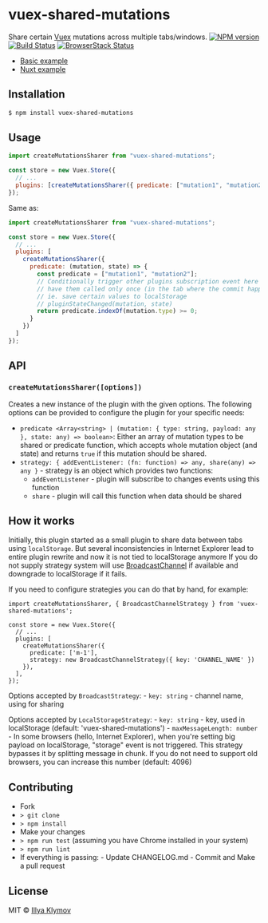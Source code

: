 # vuex-shared-mutations

Share certain [Vuex](http://vuex.vuejs.org/) mutations across multiple tabs/windows. [![NPM version](https://img.shields.io/npm/v/vuex-shared-mutations.svg?style=flat-square)](https://www.npmjs.com/package/vuex-shared-mutations) [![Build Status](https://img.shields.io/travis/xanf/vuex-shared-mutations.svg?style=flat-square)](https://travis-ci.org/xanf/vuex-shared-mutations) [![BrowserStack Status](https://www.browserstack.com/automate/badge.svg?badge_key=eDZyK0F0MlE1RzJuRHJHYVZLYWJIZ0JWdnNxdDM0M256dm1DMVBSVUd5bz0tLUhYN3FteXkvaDROSmtSbmZZREFiYnc9PQ==--9fd2deea21df436f47ded98bcd65032e88012900)](https://www.browserstack.com/automate/public-build/eDZyK0F0MlE1RzJuRHJHYVZLYWJIZ0JWdnNxdDM0M256dm1DMVBSVUd5bz0tLUhYN3FteXkvaDROSmtSbmZZREFiYnc9PQ==--9fd2deea21df436f47ded98bcd65032e88012900)

- [Basic example](https://qk441m1kmq.codesandbox.io/)
- [Nuxt example](https://98qn583znp.sse.codesandbox.io/)

## Installation

```bash
$ npm install vuex-shared-mutations
```

## Usage

```js
import createMutationsSharer from "vuex-shared-mutations";

const store = new Vuex.Store({
  // ...
  plugins: [createMutationsSharer({ predicate: ["mutation1", "mutation2"] })]
});
```

Same as:

```js
import createMutationsSharer from "vuex-shared-mutations";

const store = new Vuex.Store({
  // ...
  plugins: [
    createMutationsSharer({
      predicate: (mutation, state) => {
        const predicate = ["mutation1", "mutation2"];
        // Conditionally trigger other plugins subscription event here to
        // have them called only once (in the tab where the commit happened)
        // ie. save certain values to localStorage
        // pluginStateChanged(mutation, state)
        return predicate.indexOf(mutation.type) >= 0;
      }
    })
  ]
});
```

## API

### `createMutationsSharer([options])`

Creates a new instance of the plugin with the given options. The following options
can be provided to configure the plugin for your specific needs:

- `predicate <Array<string> | (mutation: { type: string, payload: any }, state: any) => boolean>`: Either an array of mutation types to be shared or predicate function, which accepts whole mutation object (and state) and returns `true` if this mutation should be shared.
- `strategy: { addEventListener: (fn: function) => any, share(any) => any }` - strategy is an object which provides two functions:
  - `addEventListener` - plugin will subscribe to changes events using this function
  - `share` - plugin will call this function when data should be shared

## How it works

Initially, this plugin started as a small plugin to share data between tabs using `localStorage`. But several inconsistencies in Internet Explorer lead to entire plugin rewrite and now it is not tied to localStorage anymore
If you do not supply strategy system will use [BroadcastChannel](https://developer.mozilla.org/en-US/docs/Web/API/BroadcastChannel) if available and downgrade to localStorage if it fails.

If you need to configure strategies you can do that by hand, for example:

```
import createMutationsSharer, { BroadcastChannelStrategy } from 'vuex-shared-mutations';

const store = new Vuex.Store({
  // ...
  plugins: [
    createMutationsSharer({
      predicate: ['m-1'],
      strategy: new BroadcastChannelStrategy({ key: 'CHANNEL_NAME' })
    }),
  ],
});
```

Options accepted by `BroadcastStrategy`: - `key: string` - channel name, using for sharing

Options accepted by `LocalStorageStrategy`: - `key: string` - key, used in localStorage (default: 'vuex-shared-mutations') - `maxMessageLength: number` - In some browsers (hello, Internet Explorer), when you're setting big payload on localStorage, "storage" event is not triggered. This strategy bypasses it by splitting message in chunk. If you do not need to support old browsers, you can increase this number (default: 4096)

## Contributing

- Fork
- `> git clone`
- `> npm install`
- Make your changes
- `> npm run test` (assuming you have Chrome installed in your system)
- `> npm run lint`
- If everything is passing: - Update CHANGELOG.md - Commit and Make a pull request

## License

MIT © [Illya Klymov](https://github.com/xanf)
